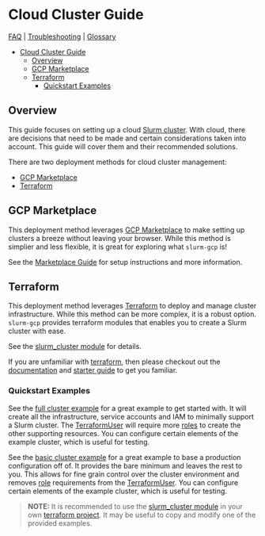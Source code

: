 # Cloud Cluster Guide

[FAQ](./faq.md) | [Troubleshooting](./troubleshooting.md) |
[Glossary](./glossary.md)

<!-- mdformat-toc start --slug=github --no-anchors --maxlevel=6 --minlevel=1 -->

- [Cloud Cluster Guide](#cloud-cluster-guide)
  - [Overview](#overview)
  - [GCP Marketplace](#gcp-marketplace)
  - [Terraform](#terraform)
    - [Quickstart Examples](#quickstart-examples)

<!-- mdformat-toc end -->

## Overview

This guide focuses on setting up a cloud [Slurm cluster](./glossary.md#slurm).
With cloud, there are decisions that need to be made and certain considerations
taken into account. This guide will cover them and their recommended solutions.

There are two deployment methods for cloud cluster management:

- [GCP Marketplace](#gcp-marketplace)
- [Terraform](#terraform)

## GCP Marketplace

This deployment method leverages
[GCP Marketplace](./glossary.md#gcp-marketplace) to make setting up clusters a
breeze without leaving your browser. While this method is simplier and less
flexible, it is great for exploring what `slurm-gcp` is!

See the [Marketplace Guide](./marketplace.md) for setup instructions and more
information.

## Terraform

This deployment method leverages [Terraform](./glossary.md#terraform) to deploy
and manage cluster infrastructure. While this method can be more complex, it is
a robust option. `slurm-gcp` provides terraform modules that enables you to
create a Slurm cluster with ease.

See the [slurm_cluster module](../terraform/modules/slurm_cluster/README.md) for
details.

If you are unfamiliar with [terraform](./glossary.md#terraform), then please
checkout out the [documentation](https://www.terraform.io/docs) and
[starter guide](https://learn.hashicorp.com/collections/terraform/gcp-get-started)
to get you familiar.

### Quickstart Examples

See the
[full cluster example](../terraform/examples/slurm_cluster/cloud/full/README.md)
for a great example to get started with. It will create all the infrastructure,
service accounts and IAM to minimally support a Slurm cluster. The
[TerraformUser](./glossary.md#terraformuser) will require more
[roles](./glossary.md#iam-roles) to create the other supporting resources. You
can configure certain elements of the example cluster, which is useful for
testing.

See the
[basic cluster example](../terraform/examples/slurm_cluster/cloud/basic/README.md)
for a great example to base a production configuration off of. It provides the
bare minimum and leaves the rest to you. This allows for fine grain control over
the cluster environment and removes [role](./glossary.md#iam-roles) requirements
from the [TerraformUser](./glossary.md#terraformuser). You can configure certain
elements of the example cluster, which is useful for testing.

> **NOTE:** It is recommended to use the
> [slurm_cluster module](../terraform/modules/slurm_cluster/README.md) in your
> own [terraform project](./glossary.md#terraform-project). It may be useful to
> copy and modify one of the provided examples.

